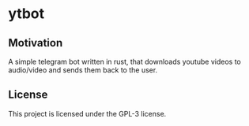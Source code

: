 # ytbot

## Motivation

A simple telegram bot written in rust,
that downloads youtube videos to audio/video and sends them back to the user.

## License

This project is licensed under the GPL-3 license.
